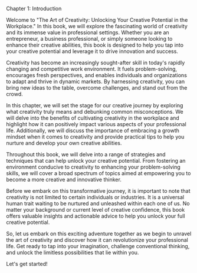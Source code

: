 Chapter 1: Introduction

Welcome to "The Art of Creativity: Unlocking Your Creative Potential in the Workplace." In this book, we will explore the fascinating world of creativity and its immense value in professional settings. Whether you are an entrepreneur, a business professional, or simply someone looking to enhance their creative abilities, this book is designed to help you tap into your creative potential and leverage it to drive innovation and success.

Creativity has become an increasingly sought-after skill in today's rapidly changing and competitive work environment. It fuels problem-solving, encourages fresh perspectives, and enables individuals and organizations to adapt and thrive in dynamic markets. By harnessing creativity, you can bring new ideas to the table, overcome challenges, and stand out from the crowd.

In this chapter, we will set the stage for our creative journey by exploring what creativity truly means and debunking common misconceptions. We will delve into the benefits of cultivating creativity in the workplace and highlight how it can positively impact various aspects of your professional life. Additionally, we will discuss the importance of embracing a growth mindset when it comes to creativity and provide practical tips to help you nurture and develop your own creative abilities.

Throughout this book, we will delve into a range of strategies and techniques that can help unlock your creative potential. From fostering an environment conducive to creativity to enhancing your problem-solving skills, we will cover a broad spectrum of topics aimed at empowering you to become a more creative and innovative thinker.

Before we embark on this transformative journey, it is important to note that creativity is not limited to certain individuals or industries. It is a universal human trait waiting to be nurtured and unleashed within each one of us. No matter your background or current level of creative confidence, this book offers valuable insights and actionable advice to help you unlock your full creative potential.

So, let us embark on this exciting adventure together as we begin to unravel the art of creativity and discover how it can revolutionize your professional life. Get ready to tap into your imagination, challenge conventional thinking, and unlock the limitless possibilities that lie within you.

Let's get started!
